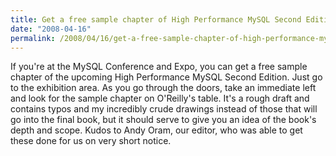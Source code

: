 ```yaml
---
title: Get a free sample chapter of High Performance MySQL Second Edition
date: "2008-04-16"
permalink: /2008/04/16/get-a-free-sample-chapter-of-high-performance-mysql-second-edition/
---
```

If you're at the MySQL Conference and Expo, you can get a free sample chapter of the upcoming High Performance MySQL Second Edition. Just go to the exhibition area. As you go through the doors, take an immediate left and look for the sample chapter on O'Reilly's table. It's a rough draft and contains typos and my incredibly crude drawings instead of those that will go into the final book, but it should serve to give you an idea of the book's depth and scope. Kudos to Andy Oram, our editor, who was able to get these done for us on very short notice.
